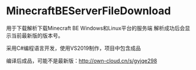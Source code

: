 # MinecraftBEServerFileDownload


用于下载解析下载Minecraft BE Windows和Linux平台的服务端
解析成功后会显示当前最新版的版本号。

采用C#编程语言开发，使用VS2019制作，项目中包含成品



编译后成品，可能不是最新版：http://own-cloud.cn/s/gyjqe298
